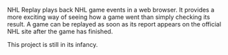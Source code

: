 NHL Replay plays back NHL game events in a web browser. It provides a more exciting way of seeing how a game went than simply checking its result. A game can be replayed as soon as its report appears on the official NHL site after the game has finished.

This project is still in its infancy.
